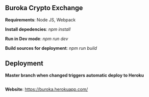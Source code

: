 ## Buroka Crypto Exchange

**Requirements**: Node JS, Webpack

**Install depedencies**: *npm install*

**Run in Dev mode**: *npm run dev*

**Build sources for deployment**: *npm run build*

## Deployment

**Master branch when changed triggers automatic deploy to Heroku**
##
**Website**: https://buroka.herokuapp.com/